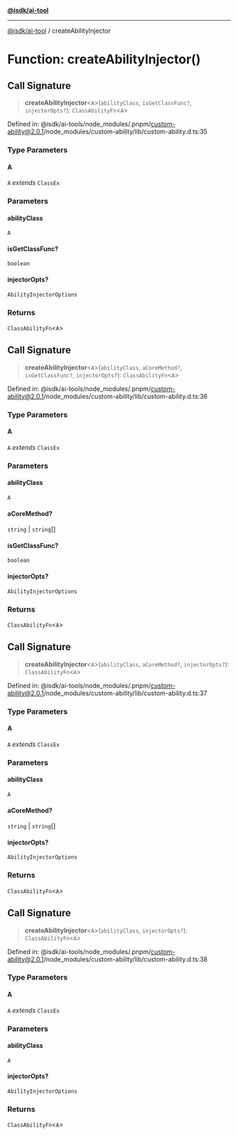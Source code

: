 [**@isdk/ai-tool**](../README.md)

***

[@isdk/ai-tool](../globals.md) / createAbilityInjector

# Function: createAbilityInjector()

## Call Signature

> **createAbilityInjector**\<`A`\>(`abilityClass`, `isGetClassFunc?`, `injectorOpts?`): `ClassAbilityFn`\<`A`\>

Defined in: @isdk/ai-tools/node\_modules/.pnpm/custom-ability@2.0.1/node\_modules/custom-ability/lib/custom-ability.d.ts:35

### Type Parameters

#### A

`A` *extends* `ClassEx`

### Parameters

#### abilityClass

`A`

#### isGetClassFunc?

`boolean`

#### injectorOpts?

`AbilityInjectorOptions`

### Returns

`ClassAbilityFn`\<`A`\>

## Call Signature

> **createAbilityInjector**\<`A`\>(`abilityClass`, `aCoreMethod?`, `isGetClassFunc?`, `injectorOpts?`): `ClassAbilityFn`\<`A`\>

Defined in: @isdk/ai-tools/node\_modules/.pnpm/custom-ability@2.0.1/node\_modules/custom-ability/lib/custom-ability.d.ts:36

### Type Parameters

#### A

`A` *extends* `ClassEx`

### Parameters

#### abilityClass

`A`

#### aCoreMethod?

`string` | `string`[]

#### isGetClassFunc?

`boolean`

#### injectorOpts?

`AbilityInjectorOptions`

### Returns

`ClassAbilityFn`\<`A`\>

## Call Signature

> **createAbilityInjector**\<`A`\>(`abilityClass`, `aCoreMethod?`, `injectorOpts?`): `ClassAbilityFn`\<`A`\>

Defined in: @isdk/ai-tools/node\_modules/.pnpm/custom-ability@2.0.1/node\_modules/custom-ability/lib/custom-ability.d.ts:37

### Type Parameters

#### A

`A` *extends* `ClassEx`

### Parameters

#### abilityClass

`A`

#### aCoreMethod?

`string` | `string`[]

#### injectorOpts?

`AbilityInjectorOptions`

### Returns

`ClassAbilityFn`\<`A`\>

## Call Signature

> **createAbilityInjector**\<`A`\>(`abilityClass`, `injectorOpts?`): `ClassAbilityFn`\<`A`\>

Defined in: @isdk/ai-tools/node\_modules/.pnpm/custom-ability@2.0.1/node\_modules/custom-ability/lib/custom-ability.d.ts:38

### Type Parameters

#### A

`A` *extends* `ClassEx`

### Parameters

#### abilityClass

`A`

#### injectorOpts?

`AbilityInjectorOptions`

### Returns

`ClassAbilityFn`\<`A`\>
